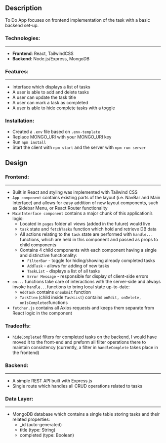 
## Description 

To Do App focuses on frontend implementation of the task with a basic backend set-up.

### Technologies:

---

- **Frontend**: React, TailwindCSS
- **Backend**: Node.js/Express, MongoDB

### Features:

---

- Interface which displays a list of tasks
- A user is able to add and  delete tasks
- A user can update the task title
- A user can mark a task as completed
- A user is able to hide complete tasks with a toggle

### Installation:
- Created a `.env` file based on `.env-template`
- Replace MONGO_URI with your MONGO_URI key 
- Run `npm install` 
- Start the client with `npm start` and the server with `npm run server` 

## Design
### Frontend:
---

- Built in React and styling was implemented with Tailwind CSS
- `App component` contains existing parts of the layout (i.e. NavBar and Main Interface) and allows for easy addition of new layout components, such as Sidebar Menu, or React Router functionality
- `MainInterface component` contains a major chunk of this application’s logic:
    - Located in `pages` folder all views (added in the future) would live
    - `task` state and `fetchTasks` function which hold and retrieve DB data
    - All actions relating to the `task` state are performed with `handle...` functions, which are held in this component and passed as props to child components
    - Contains 4 child components with each component having a single and distinctive functionality:
        - `FilterBar` - toggle for hiding/showing already completed tasks
        - `AddTask` - allows for adding of new tasks
        - `TaskList` - displays a list of all tasks
        - `Error Message` - responsible for display of client-side errors
- `on...`  functions take care of interactions with the server-side and always invoke `handle...`functions to bring local state up-to-date:
    - `AddTask` contains `onSubmit` function
    - `TaskItem` (child inside `TaskList`) contains `onEdit, onDelete, onIsCompleted`functions
- `fetcher.js` contains all Axios requests and keeps them separate from React logic in the component

### Tradeoffs:
- `hideCompleted` filters for completed tasks on the backend, I would have moved it to the front-end and preform all filter operations there to maintain consistency (currently, a filter in `handleComplete` takes place in the frontend)

### Backend:
---

- A simple REST API built with Express.js
- Single route which handles all CRUD operations related to tasks

### Data Layer:
---

- MongoDB database which contains a single table storing tasks and their related properties:
    - _id (auto-generated)
    - title (type: String)
    - completed (type: Boolean)
